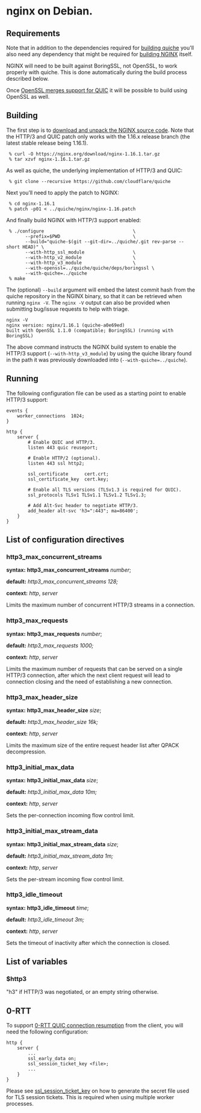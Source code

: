 # nginx on Debian.

Requirements
------------

Note that in addition to the dependencies required for [building quiche](https://github.com/cloudflare/quiche#building)
you'll also need any dependency that might be required for [building NGINX](https://nginx.org/en/docs/configure.html)
itself.

NGINX will need to be built against BoringSSL, not OpenSSL, to work properly
with quiche. This is done automatically during the build process described below.

Once [OpenSSL merges support for QUIC](https://github.com/openssl/openssl/pull/8797)
it will be possible to build using OpenSSL as well.

Building
--------

The first step is to [download and unpack the NGINX source
code](https://nginx.org/en/download.html). Note that the HTTP/3 and QUIC patch
only works with the 1.16.x release branch (the latest stable release being
1.16.1).

```
 % curl -O https://nginx.org/download/nginx-1.16.1.tar.gz
 % tar xzvf nginx-1.16.1.tar.gz
```

As well as quiche, the underlying implementation of HTTP/3 and QUIC:
```
 % git clone --recursive https://github.com/cloudflare/quiche
```

Next you’ll need to apply the patch to NGINX:
```
 % cd nginx-1.16.1
 % patch -p01 < ../quiche/nginx/nginx-1.16.patch
```

And finally build NGINX with HTTP/3 support enabled:
```
 % ./configure                                 \
       --prefix=$PWD                           \
       --build="quiche-$(git --git-dir=../quiche/.git rev-parse --short HEAD)" \
       --with-http_ssl_module                  \
       --with-http_v2_module                   \
       --with-http_v3_module                   \
       --with-openssl=../quiche/quiche/deps/boringssl \
       --with-quiche=../quiche
 % make
```

The (optional) `--build` argument will embed the latest commit hash from the
quiche repository in the NGINX binary, so that it can be retrieved when running
`nginx -V`. The `nginx -V` output can also be provided when submitting bug/issue
requests to help with triage.

```
nginx -V
nginx version: nginx/1.16.1 (quiche-a0e69ed)
built with OpenSSL 1.1.0 (compatible; BoringSSL) (running with BoringSSL)
```

The above command instructs the NGINX build system to enable the HTTP/3 support
(`--with-http_v3_module`) by using the quiche library found in the path it was
previously downloaded into (`--with-quiche=../quiche`).

Running
-------

The following configuration file can be used as a starting point to enable
HTTP/3 support:

```
events {
    worker_connections  1024;
}

http {
    server {
        # Enable QUIC and HTTP/3.
        listen 443 quic reuseport;

        # Enable HTTP/2 (optional).
        listen 443 ssl http2;

        ssl_certificate      cert.crt;
        ssl_certificate_key  cert.key;

        # Enable all TLS versions (TLSv1.3 is required for QUIC).
        ssl_protocols TLSv1 TLSv1.1 TLSv1.2 TLSv1.3;

        # Add Alt-Svc header to negotiate HTTP/3.
        add_header alt-svc 'h3=":443"; ma=86400';
    }
}
```

List of configuration directives
--------------------------------

### http3_max_concurrent_streams

**syntax:** **http3_max_concurrent_streams** *number*;

**default:** *http3_max_concurrent_streams 128;*

**context:** *http*, *server*

Limits the maximum number of concurrent HTTP/3 streams in a connection.

### http3_max_requests

**syntax:** **http3_max_requests** *number*;

**default:** *http3_max_requests 1000;*

**context:** *http*, *server*

Limits the maximum number of requests that can be served on a single HTTP/3
connection, after which the next client request will lead to connection closing
and the need of establishing a new connection.

### http3_max_header_size

**syntax:** **http3_max_header_size** *size*;

**default:** *http3_max_header_size 16k;*

**context:** *http*, *server*

Limits the maximum size of the entire request header list after QPACK decompression.

### http3_initial_max_data

**syntax:** **http3_initial_max_data** *size*;

**default:** *http3_initial_max_data 10m;*

**context:** *http*, *server*

Sets the per-connection incoming flow control limit.

### http3_initial_max_stream_data

**syntax:** **http3_initial_max_stream_data** *size*;

**default:** *http3_initial_max_stream_data 1m;*

**context:** *http*, *server*

Sets the per-stream incoming flow control limit.

### http3_idle_timeout

**syntax:** **http3_idle_timeout** *time*;

**default:** *http3_idle_timeout 3m;*

**context:** *http*, *server*

Sets the timeout of inactivity after which the connection is closed.

List of variables
-----------------

### $http3

"h3" if HTTP/3 was negotiated, or an empty string otherwise.

0-RTT
-----

To support [0-RTT QUIC connection resumption](https://blog.cloudflare.com/even-faster-connection-establishment-with-quic-0-rtt-resumption/)
from the client, you will need the following configuration:

```
http {
    server {
        ...
        ssl_early_data on;
        ssl_session_ticket_key <file>;
        ...
    }
}
```

Please see
[ssl_session_ticket_key](https://nginx.org/en/docs/http/ngx_http_ssl_module.html#ssl_session_ticket_key)
on how to generate the secret file used for TLS session tickets. This is
required when using multiple worker processes.

